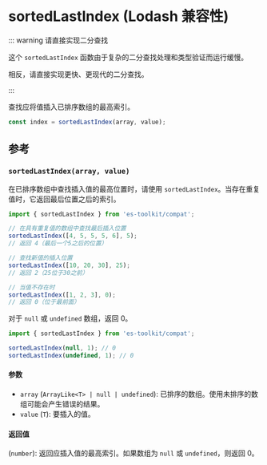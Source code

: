 # sortedLastIndex (Lodash 兼容性)

::: warning 请直接实现二分查找

这个 `sortedLastIndex` 函数由于复杂的二分查找处理和类型验证而运行缓慢。

相反，请直接实现更快、更现代的二分查找。

:::

查找应将值插入已排序数组的最高索引。

```typescript
const index = sortedLastIndex(array, value);
```

## 参考

### `sortedLastIndex(array, value)`

在已排序数组中查找插入值的最高位置时，请使用 `sortedLastIndex`。当存在重复值时，它返回最后位置之后的索引。

```typescript
import { sortedLastIndex } from 'es-toolkit/compat';

// 在具有重复值的数组中查找最后插入位置
sortedLastIndex([4, 5, 5, 5, 6], 5);
// 返回 4（最后一个5之后的位置）

// 查找新值的插入位置
sortedLastIndex([10, 20, 30], 25);
// 返回 2（25位于30之前）

// 当值不存在时
sortedLastIndex([1, 2, 3], 0);
// 返回 0（位于最前面）
```

对于 `null` 或 `undefined` 数组，返回 0。

```typescript
import { sortedLastIndex } from 'es-toolkit/compat';

sortedLastIndex(null, 1); // 0
sortedLastIndex(undefined, 1); // 0
```

#### 参数

- `array` (`ArrayLike<T> | null | undefined`): 已排序的数组。使用未排序的数组可能会产生错误的结果。
- `value` (`T`): 要插入的值。

#### 返回值

(`number`): 返回应插入值的最高索引。如果数组为 `null` 或 `undefined`，则返回 0。
